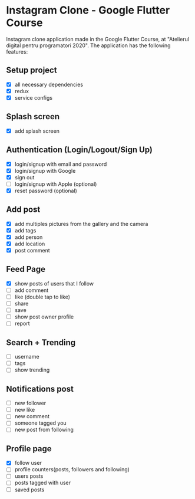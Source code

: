 # Instagram Clone - Google Flutter Course

Instagram clone application made in the Google Flutter Course, at "Atelierul digital pentru programatori 2020". The application has the following features:

## Setup project
* [x] all necessary dependencies
* [x] redux
* [x] service configs

## Splash screen
* [x] add splash screen

## Authentication (Login/Logout/Sign Up)
  * [x] login/signup with email and password
  * [x] login/signup with Google
  * [x] sign out
  * [ ] login/signup with Apple (optional)
  * [x] reset password (optional)

## Add post
 * [x] add multiples pictures from the gallery and the camera
 * [x] add tags
 * [x] add person
 * [x] add location
 * [x] post comment

## Feed Page
  * [x] show posts of users that I follow
  * [ ] add comment
  * [ ] like (double tap to like)
  * [ ] share
  * [ ] save
  * [ ] show post owner profile
  * [ ] report

## Search + Trending
  * [ ] username
  * [ ] tags
  * [ ] show trending

## Notifications post
  * [ ] new follower
  * [ ] new like
  * [ ] new comment
  * [ ] someone tagged you
  * [ ] new post from following

## Profile page
  * [x] follow user
  * [ ] profile counters(posts, followers and following)
  * [ ] users posts
  * [ ] posts tagged with user
  * [ ] saved posts
